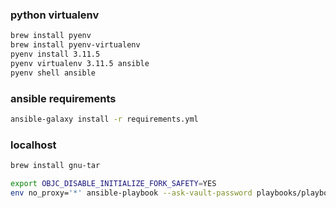 ### python virtualenv

```bash
brew install pyenv
brew install pyenv-virtualenv
pyenv install 3.11.5
pyenv virtualenv 3.11.5 ansible
pyenv shell ansible
```

### ansible requirements
```bash
ansible-galaxy install -r requirements.yml
```

### localhost
```bash
brew install gnu-tar
```

```bash
export OBJC_DISABLE_INITIALIZE_FORK_SAFETY=YES
env no_proxy='*' ansible-playbook --ask-vault-password playbooks/playbook.yml -i hosts.yml
```
